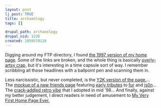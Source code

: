 ```yaml
--- 
layout: post
lj_post: TRUE
title: archaeology
tags: []

drupal_path: archaeology
drupal_nid: 1226
created: 1050570120
---
```

Digging around my FTP directory, I found <a href="http://www.predicate.org/users/verb/old/jce98/" target="_blank">the 1997 version of my home page</a>. Some of the links are broken, and the whole thing is basically <a href="http://www.predicate.org/users/verb/old/jce98/soul.html" target="_blank">overly-artsy crap,</a> but it's interesting in a time capsule sort of way. I remember scribbling all those headlines with a ballpoint pen and scanning them in.

Less narcissistic, but never completed, is the <a href="http://www.predicate.org/users/verb/old/2000" target="_blank">Y2K version of the page.</a>... The <a href="http://www.predicate.org/users/verb/friends/fur.asp" target="_blank">mockup of a new friends page</a> featuring <a href="http://www.predicate.org/users/verb/friends/jason.asp" target="_blank">early tributes</a> to <a href="http://fur.livejournal.com">fur</a> and <a href="http://js0n.livejournal.com">js0n</a>... The <a href="http://www.predicate.org/users/verb/old/mongoose/">crack-addled retro vibe</a> that I adopted in mid '98... And finally, against my better judgement, I direct readers in need of amusement to <a href="http://www.predicate.org/users/verb/old/original">My Very First Home Page Ever.</a>
